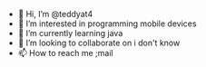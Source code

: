 - 👋 Hi, I’m @teddyat4
- 👀 I’m interested in programming mobile devices
- 🌱 I’m currently learning java
- 💞️ I’m looking to collaborate on i don't know
- 📫 How to reach me ;mail

<!---
teddyat4/teddyat4 is a ✨ special ✨ repository because its `README.md` (this file) appears on your GitHub profile.
You can click the Preview link to take a look at your changes.
--->
